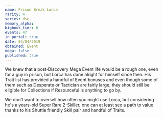 ```yaml
---
name: Prison Break Lorca
rarity: 4
series: dsc
memory_alpha:
bigbook_tier: 6
events: 47
in_portal: true
date: 04/04/2019
obtained: Event
mega: false
published: true
---
```


We knew that a post-Discovery Mega Event life would be a rough one, even for a guy in prison, but Lorca has done alright for himself since then. His Trait list has provided a handful of Event bonuses and even though some of them such as Desperate or Tactician are fairly large, they should still be eligible for Collections if Resourceful is anything to go by.

We don't want to oversell how often you might use Lorca, but considering he's a years-old Super Rare 2-Skiller, one can at least see a path to value thanks to his Shuttle friendly Skill pair and handful of Traits.
